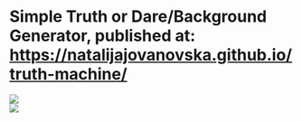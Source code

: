 # Simple Truth or Dare/Background Generator, published at: https://natalijajovanovska.github.io/truth-machine/
<img src="https://i.imgur.com/RIjIfvO.png">
<br />
<img src="https://i.imgur.com/QAuhMQI.png">
